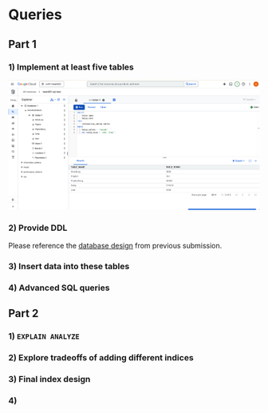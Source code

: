# Queries

## Part 1

### 1) Implement at least five tables
![Tables in the GCP database](figures/gcp-db-connection.png)

### 2) Provide DDL
Please reference the [database design](Database%20Design.md#Entities%20and%20Assumptions) from previous submission.

### 3) Insert data into these tables

### 4) Advanced SQL queries

## Part 2
### 1) `EXPLAIN ANALYZE`

### 2) Explore tradeoffs of adding different indices

### 3) Final index design

### 4)